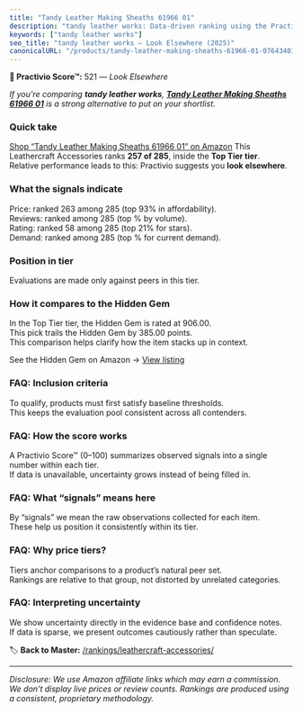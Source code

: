 ```yaml
---
title: "Tandy Leather Making Sheaths 61966 01"
description: "tandy leather works: Data-driven ranking using the Practivio Score™. Positioned by quality, value, demand, findability, momentum."
keywords: ["tandy leather works"]
seo_title: "tandy leather works — Look Elsewhere (2025)"
canonicalURL: "/products/tandy-leather-making-sheaths-61966-01-0764340158/"
---
```


**🚫 Practivio Score™:** 521 — _Look Elsewhere_


*If you're comparing **tandy leather works**, **[Tandy Leather Making Sheaths 61966 01](https://www.amazon.com/dp/0764340158?tag=practivio-20)** is a strong alternative to put on your shortlist.*
### Quick take
[Shop “Tandy Leather Making Sheaths 61966 01” on Amazon](https://www.amazon.com/dp/0764340158?tag=practivio-20)
This Leathercraft Accessories ranks **257 of 285**, inside the **Top Tier tier**.  
Relative performance leads to this: Practivio suggests you **look elsewhere**.

### What the signals indicate
Price: ranked 263 among 285 (top 93% in affordability).  
Reviews: ranked  among 285 (top % by volume).  
Rating: ranked 58 among 285 (top 21% for stars).  
Demand: ranked  among 285 (top % for current demand).

### Position in tier
Evaluations are made only against peers in this tier.

### How it compares to the Hidden Gem
In the Top Tier tier, the Hidden Gem is rated at 906.00.  
This pick trails the Hidden Gem by 385.00 points.  
This comparison helps clarify how the item stacks up in context.  

See the Hidden Gem on Amazon → [View listing](https://www.amazon.com/dp/B06XRDBGY6?tag=practivio-20)

### FAQ: Inclusion criteria
To qualify, products must first satisfy baseline thresholds.  
This keeps the evaluation pool consistent across all contenders.

### FAQ: How the score works
A Practivio Score™ (0–100) summarizes observed signals into a single number within each tier.  
If data is unavailable, uncertainty grows instead of being filled in.

### FAQ: What “signals” means here
By “signals” we mean the raw observations collected for each item.  
These help us position it consistently within its tier.

### FAQ: Why price tiers?
Tiers anchor comparisons to a product’s natural peer set.  
Rankings are relative to that group, not distorted by unrelated categories.

### FAQ: Interpreting uncertainty
We show uncertainty directly in the evidence base and confidence notes.  
If data is sparse, we present outcomes cautiously rather than speculate.


🏷️ **Back to Master:** [/rankings/leathercraft-accessories/](/rankings/leathercraft-accessories/)

---
_Disclosure: We use Amazon affiliate links which may earn a commission. We don’t display live prices or review counts. Rankings are produced using a consistent, proprietary methodology._
